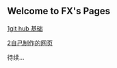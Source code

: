 ## Welcome to FX's Pages

[1git hub 基础](https://cherchn.github.io/git_notes/)

[2自己制作的网页](https://cherchn.github.io/west/)

待续...



